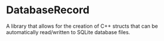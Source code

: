 DatabaseRecord
==============

A library that allows for the creation of C++ structs that can be
automatically read/written to SQLite database files.


```


```